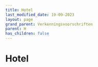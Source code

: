 ```yaml
---
title: Hotel
last_modified_date: 19-09-2023
layout: page
grand_parent: Verkenningsvoorschriften
parent: H
has_children: false
---
```


Hotel
=====

